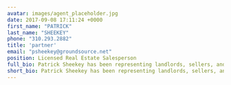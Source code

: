 ```yaml
---
avatar: images/agent_placeholder.jpg
date: 2017-09-08 17:11:24 +0000
first_name: "PATRICK"
last_name: "SHEEKEY"
phone: "310.293.2882"
title: 'partner'
email: "psheekey@groundsource.net"
position: Licensed Real Estate Salesperson
full_bio: Patrick Sheekey has been representing landlords, sellers, and buyers in Los Angeles for 19 years. While at Caldwell Commercial he received numerous awards including Top 10 Producer, Top 2% Earner Worldwide, and Circle of Distinction Bronze. He has a degree in Agricultural Business with a minor in Marketing from California Polytechnic State University, San Luis Obispo.
short_bio: Patrick Sheekey has been representing landlords, sellers, and buyers in Los Angeles for 19 years.
---
```

